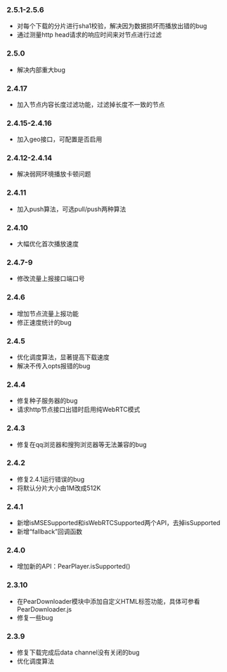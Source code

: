 ### 2.5.1-2.5.6
- 对每个下载的分片进行sha1校验，解决因为数据损坏而播放出错的bug
- 通过测量http head请求的响应时间来对节点进行过滤

### 2.5.0
- 解决内部重大bug

### 2.4.17
- 加入节点内容长度过滤功能，过滤掉长度不一致的节点

### 2.4.15-2.4.16
- 加入geo接口，可配置是否启用

### 2.4.12-2.4.14
- 解决弱网环境播放卡顿问题

### 2.4.11
- 加入push算法，可选pull/push两种算法 

### 2.4.10
- 大幅优化首次播放速度

### 2.4.7-9
- 修改流量上报接口端口号

### 2.4.6
- 增加节点流量上报功能
- 修正速度统计的bug

### 2.4.5
- 优化调度算法，显著提高下载速度
- 解决不传入opts报错的bug

### 2.4.4
- 修复种子服务器的bug
- 请求http节点接口出错时启用纯WebRTC模式

### 2.4.3
- 修复在qq浏览器和搜狗浏览器等无法兼容的bug

### 2.4.2
- 修复2.4.1运行错误的bug
- 将默认分片大小由1M改成512K

### 2.4.1
- 新增isMSESupported和isWebRTCSupported两个API，去掉isSupported
- 新增“fallback”回调函数


### 2.4.0
- 增加新的API：PearPlayer.isSupported()

### 2.3.10
- 在PearDownloader模块中添加自定义HTML标签功能，具体可参看PearDownloader.js
- 修复一些bug

### 2.3.9
- 修复下载完成后data channel没有关闭的bug
- 优化调度算法